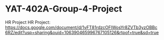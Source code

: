 # YAT-402A-Group-4-Project
HR Project
HR Project: https://docs.google.com/document/d/1vFT81rdzcOFlWosYr8ZVTb3yzOBBc6RZ/edit?usp=sharing&ouid=106390465996767105126&rtpof=true&sd=true
